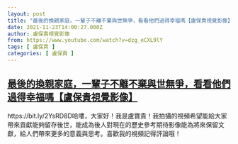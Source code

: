 ```yaml
---
layout: post
title: "最後的換親家庭，一輩子不離不棄與世無爭，看看他們過得幸福嗎【盧保貴視覺影像】"
date: 2021-11-23T14:00:27.000Z
author: 盧保貴視覺影像
from: https://www.youtube.com/watch?v=dzg_eCXL9lY
tags: [ 盧保貴 ]
categories: [ 盧保貴 ]
---
```

<!--1637676027000-->
[最後的換親家庭，一輩子不離不棄與世無爭，看看他們過得幸福嗎【盧保貴視覺影像】](https://www.youtube.com/watch?v=dzg_eCXL9lY)
------

<div>
https://bit.ly/2YsRD8D哈嘍，大家好！我是盧寶貴！我拍攝的視頻希望能給大家帶來貢獻能夠留存後世，能成為後人對現在的歷史參考期待影像能為將來保留文獻，給人們帶來更多的意義與思考。喜歡我的視頻記得評論哦！
</div>
